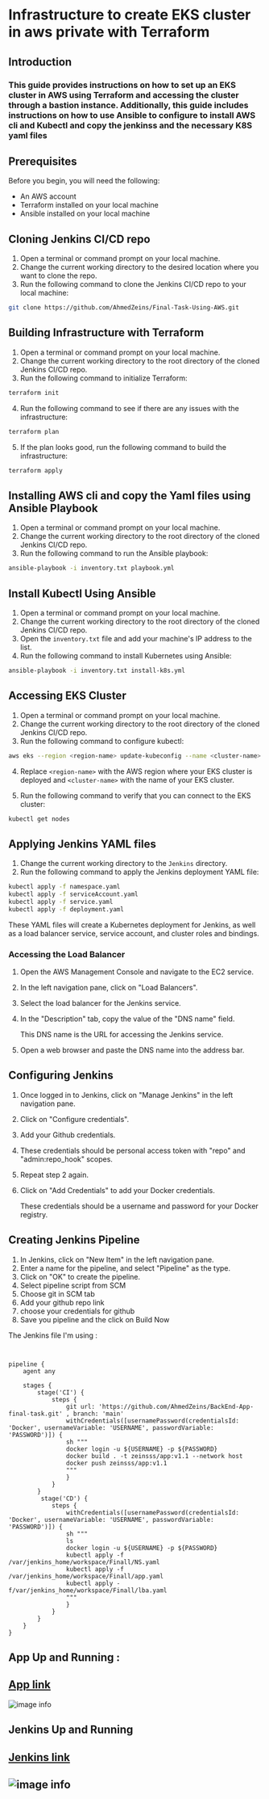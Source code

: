 # Infrastructure to create EKS cluster in aws private with Terraform

## Introduction

###   This guide provides instructions on how to set up an EKS cluster in AWS using Terraform and accessing the cluster through a bastion instance. Additionally, this guide includes instructions on how to use Ansible to configure to install AWS cli and Kubectl and copy the jenkinss and the necessary K8S yaml files  

## Prerequisites

Before you begin, you will need the following:

- An AWS account
- Terraform installed on your local machine
- Ansible installed on your local machine

## Cloning Jenkins CI/CD repo

1. Open a terminal or command prompt on your local machine.
2. Change the current working directory to the desired location where you want to clone the repo.
3. Run the following command to clone the Jenkins CI/CD repo to your local machine:
```bash
git clone https://github.com/AhmedZeins/Final-Task-Using-AWS.git
```

## Building Infrastructure with Terraform

1. Open a terminal or command prompt on your local machine.
2. Change the current working directory to the root directory of the cloned Jenkins CI/CD repo.
3. Run the following command to initialize Terraform:
```bash
terraform init
```

4. Run the following command to see if there are any issues with the infrastructure:
```bash
terraform plan
```

5. If the plan looks good, run the following command to build the infrastructure:

```bash
terraform apply
```

## Installing AWS cli and copy the Yaml files  using  Ansible Playbook

1. Open a terminal or command prompt on your local machine.
2. Change the current working directory to the root directory of the cloned Jenkins CI/CD repo.
3. Run the following command to run the Ansible playbook:

```bash
ansible-playbook -i inventory.txt playbook.yml
```
## Install Kubectl Using Ansible

1. Open a terminal or command prompt on your local machine.
2. Change the current working directory to the root directory of the cloned Jenkins CI/CD repo.
3. Open the `inventory.txt` file and add your machine's IP address to the list.
4. Run the following command to install Kubernetes using Ansible:

```bash
ansible-playbook -i inventory.txt install-k8s.yml

```

## Accessing EKS Cluster

1. Open a terminal or command prompt on your local machine.
2. Change the current working directory to the root directory of the cloned Jenkins CI/CD repo.
3. Run the following command to configure kubectl:
```bash
aws eks --region <region-name> update-kubeconfig --name <cluster-name>
```

4. Replace `<region-name>` with the AWS region where your EKS cluster is deployed and `<cluster-name>` with the name of your EKS cluster.

5. Run the following command to verify that you can connect to the EKS cluster:
```bash
kubectl get nodes
```

## Applying Jenkins YAML files

1. Change the current working directory to the `Jenkins` directory.
2. Run the following command to apply the Jenkins deployment YAML file:
```bash
kubectl apply -f namespace.yaml
kubectl apply -f serviceAccount.yaml
kubectl apply -f service.yaml
kubectl apply -f deployment.yaml
```

These YAML files will create a Kubernetes deployment for Jenkins, as well as a load balancer service, service account, and cluster roles and bindings.


### Accessing the Load Balancer

1. Open the AWS Management Console and navigate to the EC2 service.
2. In the left navigation pane, click on "Load Balancers".
3. Select the load balancer for the Jenkins service.
4. In the "Description" tab, copy the value of the "DNS name" field.

   This DNS name is the URL for accessing the Jenkins service.

5. Open a web browser and paste the DNS name into the address bar.

## Configuring Jenkins

1. Once logged in to Jenkins, click on "Manage Jenkins" in the left navigation pane.
2. Click on "Configure credentials".
3. Add your Github credentials.
4. 
   These credentials should be personal access token with "repo" and "admin:repo_hook" scopes.

5. Repeat step 2 again.
6. Click on "Add Credentials" to add your Docker credentials.

   These credentials should be a username and password for your Docker registry.

## Creating Jenkins Pipeline

1. In Jenkins, click on "New Item" in the left navigation pane.
2. Enter a name for the pipeline, and select "Pipeline" as the type.
3. Click on "OK" to create the pipeline.
4. Select pipeline script from SCM
5. Choose git in SCM tab 
6. Add your github repo link 
7. choose your credentials for github
8. Save you pipeline and the click on Build Now 

The Jenkins file I'm using :
```grovy


pipeline {
    agent any

    stages {
        stage('CI') {
            steps {
                git url: 'https://github.com/AhmedZeins/BackEnd-App-final-task.git' , branch: 'main'
                withCredentials([usernamePassword(credentialsId: 'Docker', usernameVariable: 'USERNAME', passwordVariable: 'PASSWORD')]) {
                sh """
                docker login -u ${USERNAME} -p ${PASSWORD}
                docker build . -t zeinsss/app:v1.1 --network host
                docker push zeinsss/app:v1.1
                """
                }
            }
        }
         stage('CD') {
            steps {
                withCredentials([usernamePassword(credentialsId: 'Docker', usernameVariable: 'USERNAME', passwordVariable: 'PASSWORD')]) {
                sh """
                ls
                docker login -u ${USERNAME} -p ${PASSWORD}
                kubectl apply -f /var/jenkins_home/workspace/Finall/NS.yaml
                kubectl apply -f /var/jenkins_home/workspace/Finall/app.yaml
                kubectl apply -f/var/jenkins_home/workspace/Finall/lba.yaml
                """
                }
            }
        }
    }
}
```

## App Up and Running : 
## [ App link ](http://a2d8b4485377444bf9fca7a8ac4b4a3d-9ef94d1da77e028e.elb.eu-central-1.amazonaws.com/)

![image info](./Images/app.png)

## Jenkins Up and Running 
## [ Jenkins link ](http://a8cf82d567bd342648e8c71525a6d51d-65415ed9e339b190.elb.eu-central-1.amazonaws.com/)

![image info](Images/jenkins.png)
---





